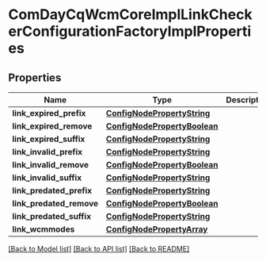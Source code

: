 # ComDayCqWcmCoreImplLinkCheckerConfigurationFactoryImplProperties

## Properties
Name | Type | Description | Notes
------------ | ------------- | ------------- | -------------
**link_expired_prefix** | [**ConfigNodePropertyString**](ConfigNodePropertyString.md) |  | [optional] 
**link_expired_remove** | [**ConfigNodePropertyBoolean**](ConfigNodePropertyBoolean.md) |  | [optional] 
**link_expired_suffix** | [**ConfigNodePropertyString**](ConfigNodePropertyString.md) |  | [optional] 
**link_invalid_prefix** | [**ConfigNodePropertyString**](ConfigNodePropertyString.md) |  | [optional] 
**link_invalid_remove** | [**ConfigNodePropertyBoolean**](ConfigNodePropertyBoolean.md) |  | [optional] 
**link_invalid_suffix** | [**ConfigNodePropertyString**](ConfigNodePropertyString.md) |  | [optional] 
**link_predated_prefix** | [**ConfigNodePropertyString**](ConfigNodePropertyString.md) |  | [optional] 
**link_predated_remove** | [**ConfigNodePropertyBoolean**](ConfigNodePropertyBoolean.md) |  | [optional] 
**link_predated_suffix** | [**ConfigNodePropertyString**](ConfigNodePropertyString.md) |  | [optional] 
**link_wcmmodes** | [**ConfigNodePropertyArray**](ConfigNodePropertyArray.md) |  | [optional] 

[[Back to Model list]](../README.md#documentation-for-models) [[Back to API list]](../README.md#documentation-for-api-endpoints) [[Back to README]](../README.md)



